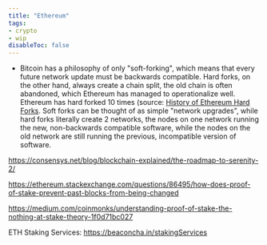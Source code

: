 ```yaml
---
title: "Ethereum"
tags:
- crypto
- wip
disableToc: false
---
```


- Bitcoin has a philosophy of only "soft-forking", which means that every future network update must be backwards compatible. Hard forks, on the other hand, always create a chain split, the old chain is often abandoned, which Ethereum has managed to operationalize well. Ethereum has hard forked 10 times (source: [History of Ethereum Hard Forks](https://medium.com/mycrypto/the-history-of-ethereum-hard-forks-6a6dae76d56f). Soft forks can be thought of as simple "network upgrades", while hard forks literally create 2 networks, the nodes on one network running the new, non-backwards compatible software, while the nodes on the old network are still running the previous, incompatible version of software.

https://consensys.net/blog/blockchain-explained/the-roadmap-to-serenity-2/

https://ethereum.stackexchange.com/questions/86495/how-does-proof-of-stake-prevent-past-blocks-from-being-changed

https://medium.com/coinmonks/understanding-proof-of-stake-the-nothing-at-stake-theory-1f0d71bc027

ETH Staking Services: https://beaconcha.in/stakingServices